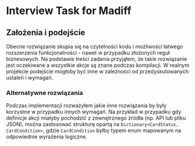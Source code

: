 ﻿# Interview Task for Madiff

## Założenia i podejście
Obecne rozwiązanie skupia się na czytelności kodu i możliwości łatwego rozszerzenia funkcjonalności - nawet w przypadku złożonych reguł biznesowych. Na podstawie treści zadania przyjąłem, że takie rozwiązanie jest oczekiwane a wszystkie akcje są znane podczas kompilacji. W realnym projekcie podejście mogłoby być inne w zależności od przedyskutowanych ustaleń i wymagań.

### Alternatywne rozwiązania
Podczas implementacji rozważyłem jakie inne rozwiązania by były korzystne w przypadku innych wymagań. Na przykład w przypadku gdy definicje akcji miałyby pochodzić z zewnętrznego źródła (np. API lub pliku JSON), można zastosować strukturę opartą na `Dictionary<CardStatus, CardCondition>`, gdzie `CardCondition` byłby typem enum mapowanym na odpowiednie wyrażenia logiczne.